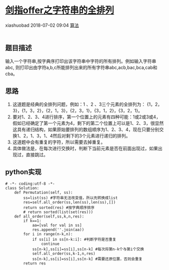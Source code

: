 <div class="blog-article">
    <h1><a href="p.html?p=算法/剑指offer之字符串的全排列" class="title">剑指offer之字符串的全排列</a></h1>
    <span class="author">xiashuobad</span>
    <span class="time">2018-07-02 09:04</span>
    <span><a href="tags.html?t=算法" class="tag">算法</a></span>
    </div>
<br/>

## 题目描述 ##
输入一个字符串,按字典序打印出该字符串中字符的所有排列。例如输入字符串abc,
则打印出由字符a,b,c所能排列出来的所有字符串abc,acb,bac,bca,cab和cba。
## 思路 ##
1. 这道题是经典的全排列问题，例如：1 、2 、3三个元素的全排列为：
{1，2，3}，{1，3，2}，{2，1，3}，{2，3，1}，{3，1，2}，{3，2，1}。
2. 要对1、2、3、4进行排序，第一个位置上的元素有四种可能：1或2或3或4，假如已经确定了第一个元素为4，剩下的第二个位置上可以是1、2、3，很显然这具有递归结构，如果原始要排列的数组顺序为1、2、3、4，现在只要分别交换1、2，1、3，1、4然后对剩下的3个元素进行递归的排列。
3. 这道题中会有重复的字符，所以需要去掉重复。
4. 具体做法是，在每次进行交换时，判断下当前元素是否在前面出现过，如果出现过，直接跳过。

## python实现 ##
	# -*- coding:utf-8 -*-
	class Solution:
	    def Permutation(self, ss):
	        ss=list(ss) #字符串无法改变值，所以先转换成list
	        res=self.all_order(ss,len(ss),len(ss),[])
	        return sorted(res) #按字典顺序排序
	        # return sorted(list(set(res)))
	    def all_order(self,ss,k,n,res):
	        if k==1:
	            aa=[val for val in ss]
	            res.append(''.join(aa))
	        for i in range(n-k,n):
	            if ss[i] in ss[n-k:i]: #判断字符是否重复
	                continue
	            ss[n-k],ss[i]=ss[i],ss[n-k] #每次将第n-k个与第i个交换
	            self.all_order(ss,k-1,n,res)
	            ss[n-k],ss[i]=ss[i],ss[n-k] #需要还原位置，否则会重复
	        return res
